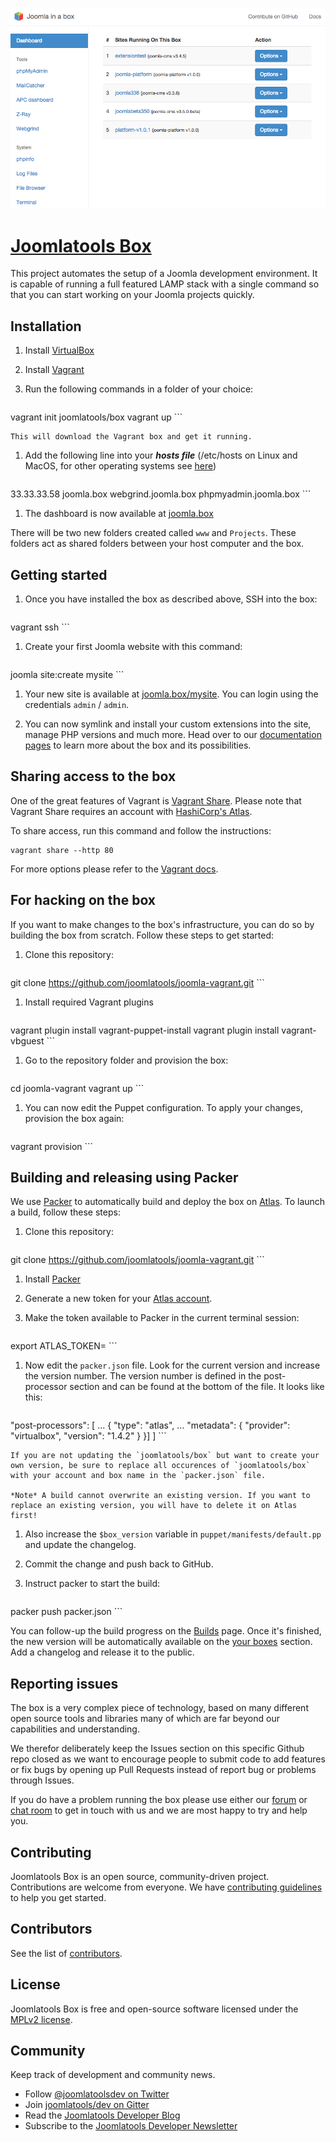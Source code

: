 ![Screenshot](/screenshot.png?raw=true)

[Joomlatools Box]
=================

This project automates the setup of a Joomla development environment. It is capable of running a full featured LAMP stack with a single command so that you can start working on your Joomla projects quickly.

Installation
------------

1. Install [VirtualBox](http://www.virtualbox.org/)

1. Install [Vagrant](http://www.vagrantup.com/)

1. Run the following commands in a folder of your choice:

    ```
vagrant init joomlatools/box
vagrant up
    ```

    This will download the Vagrant box and get it running.

1. Add the following line into your ***hosts file*** (/etc/hosts on Linux and MacOS, for other operating systems see [here](http://en.wikipedia.org/wiki/Hosts_(file)#Location_in_the_file_system))

    ```
33.33.33.58 joomla.box webgrind.joomla.box phpmyadmin.joomla.box
    ```

1. The dashboard is now available at [joomla.box](http://joomla.box)

There will be two new folders created called `www` and `Projects`. These folders act as shared folders between your host computer and the box.

Getting started
---------------

1. Once you have installed the box as described above, SSH into the box:

    ```
vagrant ssh
    ```

1. Create your first Joomla website with this command:

    ```
joomla site:create mysite
    ```

1. Your new site is available at [joomla.box/mysite](http://joomla.box/mysite). You can login using the credentials  `admin` / `admin`.

1. You can now symlink and install your custom extensions into the site, manage PHP versions and much more. Head over to our [documentation pages](http://developer.joomlatools.com/tools/vagrant/introduction.html) to learn more about the box and its possibilities.

Sharing access to the box
-------------------------

One of the great features of Vagrant is [Vagrant Share](https://docs.vagrantup.com/v2/share/index.html). Please note that Vagrant Share requires an account with [HashiCorp's Atlas](https://atlas.hashicorp.com/).

To share access, run this command and follow the instructions:

```
vagrant share --http 80
```

For more options please refer to the [Vagrant docs](https://docs.vagrantup.com/v2/share/index.html).

For hacking on the box
----------------------

If you want to make changes to the box's infrastructure, you can do so by building the box from scratch. Follow these steps to get started:

1. Clone this repository:

    ```
git clone https://github.com/joomlatools/joomla-vagrant.git
    ```

1. Install required Vagrant plugins

    ```
vagrant plugin install vagrant-puppet-install
vagrant plugin install vagrant-vbguest
    ```

1. Go to the repository folder and provision the box:

    ```
cd joomla-vagrant
vagrant up
    ```

1. You can now edit the Puppet configuration. To apply your changes, provision the box again:

    ```
vagrant provision
    ```

Building and releasing using Packer
-----------------------------------

We use [Packer](https://www.packer.io/) to automatically build and deploy the box on [Atlas](https://atlas.hashicorp.com/joomlatools/box). To launch a build, follow these steps:

1. Clone this repository:

    ```
git clone https://github.com/joomlatools/joomla-vagrant.git
    ```

1. Install [Packer](https://www.packer.io/)
1. Generate a new token for your [Atlas account](https://atlas.hashicorp.com/settings/tokens).
1. Make the token available to Packer in the current terminal session:

    ```
export ATLAS_TOKEN=<token>
    ```

1. Now edit the `packer.json` file. Look for the current version and increase the version number.
The version number is defined in the post-processor section and can be found at the bottom of the file. It looks like this:

    ```js
"post-processors": [
       ...
      {
          "type": "atlas",
          ...
          "metadata": {
              "provider": "virtualbox",
              "version": "1.4.2"
          }
      }]
]
    ```

    If you are not updating the `joomlatools/box` but want to create your own version, be sure to replace all occurences of `joomlatools/box` with your account and box name in the `packer.json` file.

    *Note* A build cannot overwrite an existing version. If you want to replace an existing version, you will have to delete it on Atlas first!
1. Also increase the `$box_version` variable in `puppet/manifests/default.pp` and update the changelog.
1. Commit the change and push back to GitHub.
1. Instruct packer to start the build:

    ```
packer push packer.json
    ```

You can follow-up the build progress on the [Builds](https://atlas.hashicorp.com/builds) page. Once it's finished, the new version will be automatically available on the [your boxes](https://atlas.hashicorp.com/vagrant) section. Add a changelog and release it to the public.

Reporting issues
----------------

The box is a very complex piece of technology, based on many different open source tools and libraries many of which are far beyond our capabilities and understanding.

We therefor deliberately keep the Issues section on this specific Github repo closed as we want to encourage people to submit code to add features or fix bugs by opening up Pull Requests instead of report bug or problems through Issues.

If you do have a problem running the box please use either our [forum](https://groups.google.com/forum/#!forum/joomlatools-dev) or [chat room](http://gitter.im/joomlatools/dev) to get in touch with us and we are most happy to try and help you.

## Contributing

Joomlatools Box is an open source, community-driven project. Contributions are welcome from everyone. 
We have [contributing guidelines](CONTRIBUTING.md) to help you get started.

## Contributors

See the list of [contributors](https://github.com/joomlatools/joomla-vagrant/contributors).

## License 

Joomlatools Box is free and open-source software licensed under the [MPLv2 license](LICENSE.txt).

## Community

Keep track of development and community news.

* Follow [@joomlatoolsdev on Twitter](https://twitter.com/joomlatoolsdev)
* Join [joomlatools/dev on Gitter](http://gitter.im/joomlatools/dev)
* Read the [Joomlatools Developer Blog](http://developer.joomlatools.com/blog/)
* Subscribe to the [Joomlatools Developer Newsletter](http://developer.joomlatools.com/newsletter)

[Joomlatools Box]: http://developer.joomlatools.com/vagrant
